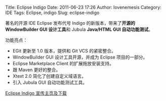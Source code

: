 Title: Eclipse Indigo
Date: 2011-06-23 17:26
Author: lovenemesis
Category: IDE
Tags: Eclipse, indigo
Slug: eclipse-indigo

著名的开源 IDE Eclipse 发布代号 Indigo 的新版本，带来了**开源的
WindowBuilder GUI 设计工具**和 Jubula **Java/HTML GUI 自动功能测试**。

功能亮点：

-   EGit 更新至 1.0 版本，提供和 Git VCS 的紧密整合。
-   WindowBuilder GUI 设计工具开源，并成为 Eclipse 项目的一部分。
-   Eclipse Marketplace Client 的扩展拖放安装支持。
-   跟 Maven 更好的整合。
-   Xtext 2.0 简化了创建自定义域语言。
-   引入 Jubula GUI 自动功能测试工具。

[Eclipse Indigo 宣传主页及下载](http://eclipse.org/indigo/)
